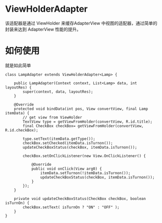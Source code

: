ViewHolderAdapter
=================

该适配器是通过 ViewHolder 来缓存AdapterView 中视图的适配器，通过简单的封装来达到 AdapterView 性能的提升。


# 如何使用

就是如此简单

	class LampAdapter extends ViewHolderAdapter<Lamp> {

		public LampAdapter(Context context, List<Lamp> data, int layoutRes) {
			super(context, data, layoutRes);
		}

		@Override
		protected void bindData(int pos, View convertView, final Lamp itemData) {
			// get view from ViewHolder			
			TextView type = getViewFromHolder(convertView, R.id.title);
			final CheckBox checkBox= getViewFromHolder(convertView, R.id.checkBox);
			
			type.setText(itemData.getType());
			checkBox.setChecked(itemData.isTurnon());
			updateCheckBoxStatus(checkBox, itemData.isTurnon());
			
			checkBox.setOnClickListener(new View.OnClickListener() {
				
				@Override
				public void onClick(View arg0) {
					itemData.setTurnon(!itemData.isTurnon());
					updateCheckBoxStatus(checkBox, itemData.isTurnon());
				}
			});
		}
		
		private void updateCheckBoxStatus(CheckBox checkBox, boolean isTurnOn) {
			checkBox.setText( isTurnOn ? "ON" : "OFF" );
		}
	}



